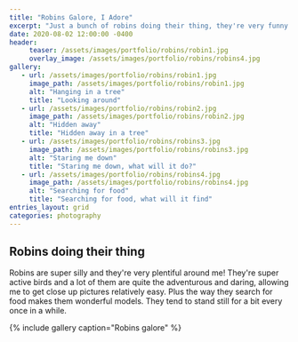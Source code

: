 ```yaml
---
title: "Robins Galore, I Adore"
excerpt: "Just a bunch of robins doing their thing, they're very funny birds."
date: 2020-08-02 12:00:00 -0400
header:
     teaser: /assets/images/portfolio/robins/robin1.jpg
     overlay_image: /assets/images/portfolio/robins/robins4.jpg
gallery:
   - url: /assets/images/portfolio/robins/robin1.jpg
     image_path: /assets/images/portfolio/robins/robin1.jpg
     alt: "Hanging in a tree"
     title: "Looking around"
   - url: /assets/images/portfolio/robins/robin2.jpg
     image_path: /assets/images/portfolio/robins/robin2.jpg
     alt: "Hidden away"
     title: "Hidden away in a tree"
   - url: /assets/images/portfolio/robins/robins3.jpg
     image_path: /assets/images/portfolio/robins/robins3.jpg
     alt: "Staring me down"
     title: "Staring me down, what will it do?"
   - url: /assets/images/portfolio/robins/robins4.jpg
     image_path: /assets/images/portfolio/robins/robins4.jpg
     alt: "Searching for food"
     title: "Searching for food, what will it find"
entries_layout: grid
categories: photography
---
```

## Robins doing their **thing**
Robins are super silly and they're very plentiful around me!
They're super active birds and a lot of them are quite the adventurous and daring, allowing me to get close up pictures relatively easy.
Plus the way they search for food makes them wonderful models.
They tend to stand still for a bit every once in a while.

{% include gallery caption="Robins galore" %}

